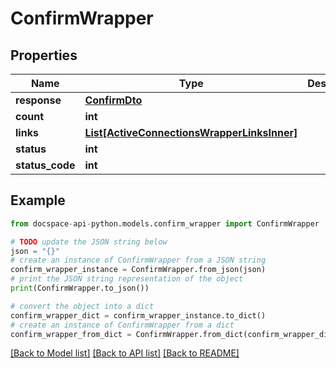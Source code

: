 # ConfirmWrapper

## Properties

Name | Type | Description | Notes
------------ | ------------- | ------------- | -------------
**response** | [**ConfirmDto**](ConfirmDto.md) |  | [optional] 
**count** | **int** |  | [optional] 
**links** | [**List[ActiveConnectionsWrapperLinksInner]**](ActiveConnectionsWrapperLinksInner.md) |  | [optional] 
**status** | **int** |  | [optional] 
**status_code** | **int** |  | [optional] 

## Example

```python
from docspace-api-python.models.confirm_wrapper import ConfirmWrapper

# TODO update the JSON string below
json = "{}"
# create an instance of ConfirmWrapper from a JSON string
confirm_wrapper_instance = ConfirmWrapper.from_json(json)
# print the JSON string representation of the object
print(ConfirmWrapper.to_json())

# convert the object into a dict
confirm_wrapper_dict = confirm_wrapper_instance.to_dict()
# create an instance of ConfirmWrapper from a dict
confirm_wrapper_from_dict = ConfirmWrapper.from_dict(confirm_wrapper_dict)
```
[[Back to Model list]](../README.md#documentation-for-models) [[Back to API list]](../README.md#documentation-for-api-endpoints) [[Back to README]](../README.md)


